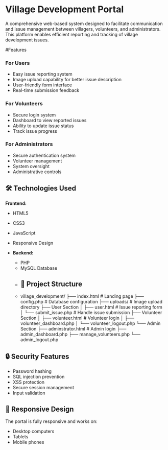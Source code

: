 # Village Development Portal

A comprehensive web-based system designed to facilitate communication and issue management between villagers, volunteers, and administrators. This platform enables efficient reporting and tracking of village development issues.

#Features

### For Users
- Easy issue reporting system
- Image upload capability for better issue description
- User-friendly form interface
- Real-time submission feedback

### For Volunteers
- Secure login system
- Dashboard to view reported issues
- Ability to update issue status
- Track issue progress

### For Administrators
- Secure authentication system
- Volunteer management
- System oversight
- Administrative controls

## 🛠️ Technologies Used
 **Frontend:**
  - HTML5
  - CSS3
  - JavaScript
  - Responsive Design

- **Backend:**
  - PHP
  - MySQL Database
  - ## 📁 Project Structure
  - village_development/
├── index.html # Landing page
├── config.php # Database configuration
├── uploads/ # Image upload directory
├── User Section
│ ├── user.html # Issue reporting form
│ └── submit_issue.php # Handle issue submission
├── Volunteer Section
│ ├── volunteer.html # Volunteer login
│ ├── volunteer_dashboard.php
│ └── volunteer_logout.php
└── Admin Section
├── adminstrator.html # Admin login
├── admin_dashboard.php
├── manage_volunteers.php
└── admin_logout.php
## 🔒 Security Features

- Password hashing
- SQL injection prevention
- XSS protection
- Secure session management
- Input validation

## 📱 Responsive Design

The portal is fully responsive and works on:
- Desktop computers
- Tablets
- Mobile phones
